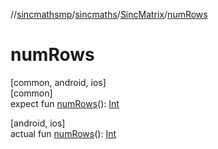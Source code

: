 //[sincmathsmp](../../../index.md)/[sincmaths](../index.md)/[SincMatrix](index.md)/[numRows](num-rows.md)

# numRows

[common, android, ios]\
[common]\
expect fun [numRows](num-rows.md)(): [Int](https://kotlinlang.org/api/latest/jvm/stdlib/kotlin/-int/index.html)

[android, ios]\
actual fun [numRows](num-rows.md)(): [Int](https://kotlinlang.org/api/latest/jvm/stdlib/kotlin/-int/index.html)
